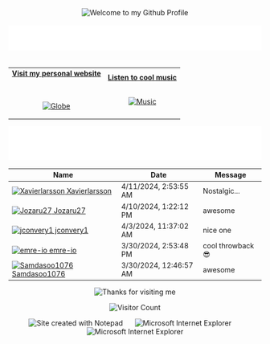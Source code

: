 <!-- "Hero" Header -->
<div align="center">
  <img src="https://github.com/BrunnerLivio/brunnerlivio/blob/master/images/welcome.png?raw=true" style="max-width: 100%;" alt="Welcome to my Github Profile" />
  <br />
  <br />
  <img height="50" alt="My Name is Livio and I like Node.js" src="images/personal_note.svg" />
  <br />
  <br />

</div>

<!-- Social -->
<table width="100%" align="center">
<tr>
<td align="center">
<a href="https://brunnerliv.io">
<strong>Visit my personal website </strong>
<br />
<br />
<br />

<p>

<img alt="Globe" height="80" src="images/globe.gif">
</a>
</p>

</td>


<td align="center">
<a href="https://www.youtube.com/watch?v=3YxaaGgTQYM&ab_channel=EvanescenceVEVO">
<strong>Listen to cool music</strong>
<br />
<br />


<p>
<img height="100" alt="Music" src="images/music.gif"> 
</a>
</p>

</td>
</tr>
</table>

<div align="center">
<a href="https://github.com/BrunnerLivio/brunnerlivio/issues/62#issuecomment-new"><img src="images/guestbook.svg"></a> 
</div>

<!-- Guestbook -->
| Name | Date | Message |
|---|---|---|
| <a href="https://github.com/Xavierlarsson"><img width="24" src="https://avatars.githubusercontent.com/u/125981375?s=24&u=dd309ef8f148ca1b115237daba2bc8751403a819&v=4" alt="Xavierlarsson" /> Xavierlarsson</a> |4/11/2024, 2:53:55 AM|Nostalgic...|
| <a href="https://github.com/Jozaru27"><img width="24" src="https://avatars.githubusercontent.com/u/55911630?s=24&u=ea291fcfc8257d2e9dfa98dc17b059d3d43d6ade&v=4" alt="Jozaru27" /> Jozaru27</a> |4/10/2024, 1:22:12 PM|awesome|
| <a href="https://github.com/jconvery1"><img width="24" src="https://avatars.githubusercontent.com/u/122577356?s=24&u=80cf37f1f549b48d8311a395d35e899b04561758&v=4" alt="jconvery1" /> jconvery1</a> |4/3/2024, 11:37:02 AM|nice one|
| <a href="https://github.com/emre-io"><img width="24" src="https://avatars.githubusercontent.com/u/99590816?s=24&v=4" alt="emre-io" /> emre-io</a> |3/30/2024, 2:53:48 PM|cool throwback 😎|
| <a href="https://github.com/Samdasoo1076"><img width="24" src="https://avatars.githubusercontent.com/u/84221209?s=24&v=4" alt="Samdasoo1076" /> Samdasoo1076</a> |3/30/2024, 12:46:57 AM|awesome|
<!-- /Guestbook -->

<!-- Footer -->

<div align="center">

<img height="120" alt="Thanks for visiting me" width="100%" src="https://raw.githubusercontent.com/BrunnerLivio/brunnerlivio/master/images/marquee.svg" />
<br />

![Visitor Count](https://profile-counter.glitch.me/brunnerlivio/count.svg)


<img src="https://raw.githubusercontent.com/BrunnerLivio/brunnerlivio/master/images/notepad.gif" alt="Site created with Notepad" height="30" />
<!-- "margin-right: whatever;" -->
<span>&nbsp;&nbsp;&nbsp;&nbsp;</span>  
<img src="https://raw.githubusercontent.com/BrunnerLivio/brunnerlivio/master/images/ie_logo.gif" alt="Microsoft Internet Explorer" />
<span>&nbsp;&nbsp;&nbsp;&nbsp;</span>  
<img src="https://raw.githubusercontent.com/BrunnerLivio/brunnerlivio/master/images/noframes.gif" alt="Microsoft Internet Explorer" />

</div>
